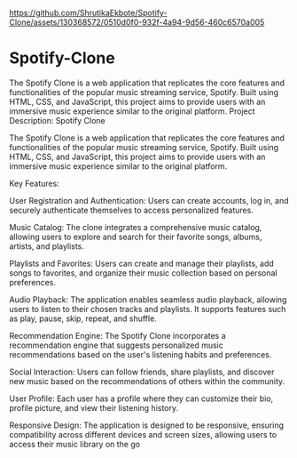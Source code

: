 
https://github.com/ShrutikaEkbote/Spotify-Clone/assets/130368572/0510d0f0-932f-4a94-9d56-460c6570a005








# Spotify-Clone
The Spotify Clone is a web application that replicates the core features and functionalities of the popular music streaming service, Spotify. Built using HTML, CSS, and JavaScript, this project aims to provide users with an immersive music experience similar to the original platform.
Project Description: Spotify Clone

The Spotify Clone is a web application that replicates the core features and functionalities of the popular music streaming service, Spotify. Built using HTML, CSS, and JavaScript, this project aims to provide users with an immersive music experience similar to the original platform.

Key Features:

User Registration and Authentication: Users can create accounts, log in, and securely authenticate themselves to access personalized features.

Music Catalog: The clone integrates a comprehensive music catalog, allowing users to explore and search for their favorite songs, albums, artists, and playlists.

Playlists and Favorites: Users can create and manage their playlists, add songs to favorites, and organize their music collection based on personal preferences.

Audio Playback: The application enables seamless audio playback, allowing users to listen to their chosen tracks and playlists. It supports features such as play, pause, skip, repeat, and shuffle.

Recommendation Engine: The Spotify Clone incorporates a recommendation engine that suggests personalized music recommendations based on the user's listening habits and preferences.

Social Interaction: Users can follow friends, share playlists, and discover new music based on the recommendations of others within the community.

User Profile: Each user has a profile where they can customize their bio, profile picture, and view their listening history.

Responsive Design: The application is designed to be responsive, ensuring compatibility across different devices and screen sizes, allowing users to access their music library on the go
